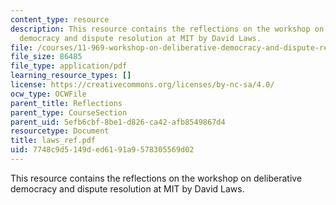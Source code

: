 ```yaml
---
content_type: resource
description: This resource contains the reflections on the workshop on deliberative
  democracy and dispute resolution at MIT by David Laws.
file: /courses/11-969-workshop-on-deliberative-democracy-and-dispute-resolution-summer-2005/7748c9d5149ded6191a9578305569d02_laws_ref.pdf
file_size: 86485
file_type: application/pdf
learning_resource_types: []
license: https://creativecommons.org/licenses/by-nc-sa/4.0/
ocw_type: OCWFile
parent_title: Reflections
parent_type: CourseSection
parent_uid: 5efb6cbf-8be1-d826-ca42-afb8549867d4
resourcetype: Document
title: laws_ref.pdf
uid: 7748c9d5-149d-ed61-91a9-578305569d02
---
```

This resource contains the reflections on the workshop on deliberative democracy and dispute resolution at MIT by David Laws.